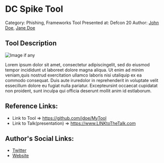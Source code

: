 # DC Spike Tool
Category: Phishing, Frameworks
Tool Presented at: Defcon 20
Author: [John Doe](http://site.com), [Jane Doe](http://site.com)

## Tool Description
![Image if any](https://arc-anglerfish-washpost-prod-washpost.s3.amazonaws.com/public/ABYAC2V4PQI6TKFQP3MKBVO4LU.jpg)

Lorem ipsum dolor sit amet, consectetur adipiscingelit, sed do eiusmod tempor incididunt ut laboreet dolore magna aliqua. Ut enim ad minim veniam,quis nostrud exercitation ullamco laboris nisi utaliquip ex ea commodo consequat. Duis aute iruredolor in reprehenderit in voluptate velit essecillum dolore eu fugiat nulla pariatur. Excepteursint occaecat cupidatat non proident, sunt inculpa qui officia deserunt mollit anim id estlaborum.

## Reference Links:
- Link to Tool => https://github.com/jdoe/MyTool
- Link to Talk(presentation) => https://www.LINKtoTheTalk.com

## Author's Social Links:
- [Twitter](https://twitter.com/defconparrot)
- [Website](https://YourWork/PersonalLink.com)
